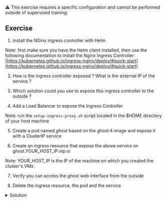 :warning: This exercise requires a specific configuration and cannot be performed outside of supervised training.

## Exercise

1. Install the NGinx ingress controller with Helm

Note: first make sure you have the Helm client installed, then use the following documentation to install the Nginx Ingress Controller: [https://kubernetes.github.io/ingress-nginx/deploy/#quick-start](https://kubernetes.github.io/ingress-nginx/deploy/#quick-start)

2. How is the ingress controller exposed ? What is the external IP of the service ?

3. Which solution could you use to expose this ingress controller to the outside ?

4. Add a Load Balancer to expose the Ingress Controller

Note: run the ```setup-ingress-proxy.sh``` script located in the $HOME directory of your host machine

5. Create a pod named *ghost* based on the ghost:4 image and expose it with a ClusterIP service

6. Create an ingress resource that expose the above service on ghost.YOUR_HOST_IP.nip.io

Note: YOUR_HOST_IP is the IP of the machine on which you created the cluster's VMs

7. Verify you can access the ghost web interface from the outside

8. Delete the ingress resource, the pod and the service

<details>
  <summary markdown="span">Solution</summary>

1. Install the NGinx ingress controller with Helm

```
helm upgrade --install ingress-nginx ingress-nginx \
  --repo https://kubernetes.github.io/ingress-nginx \
  --namespace ingress-nginx --create-namespace
```

2. How is the ingress controller exposed ? What is the external IP of the service ?

The ingress controller is exposed with a LoadBalancer type service

```
k -n ingress-nginx get svc
NAME                                 TYPE           CLUSTER-IP       EXTERNAL-IP   PORT(S)                      AGE
ingress-nginx-controller             LoadBalancer   10.96.133.38     <pending>     80:30933/TCP,443:30753/TCP   44s
ingress-nginx-controller-admission   ClusterIP      10.108.148.107   <none>        443/TCP                      44s
```

This service cannot get an external IP address as the cluster is not managed by a cloud provider.

3. Which solutions could you use to expose this ingress controller to the outside ?

[MetalLB](https://metallb.universe.tf/) is a common solution used to provide an IP address to LoadBalancer service created in bare metal clusters. We will not go into the details of MetalLB but it's definitely a project that is worth mentioning.

4. Add a Load Balancer to expose the Ingress Controller

The following command runs a HAProxy container on the host machine:

```
./setup-ingress-proxy.sh 
```

This container acts as a load balancer in front of your worker nodes and exposes the Ingress Controller via ${YOUR_HOST_IP}.nip.io

5. Create a pod named *ghost* based on the ghost:4 image and expose it with a ClusterIP service

```
k run ghost --image=ghost:4 --port 2368 --expose
```

6. Create an ingress resource that expose the above service on ghost.YOUR_HOST_IP.nip.io

In this exemple the public IP adress of the host machine is *89.145.162.67*

```
apiVersion: networking.k8s.io/v1
kind: Ingress
metadata:
  name: ingress
spec:
  ingressClassName: nginx
  rules:
  - host: ghost.89.145.162.67.nip.io
    http:
      paths:
      - path: /
        pathType: Prefix
        backend:
          service:
            name: ghost
            port:
              number: 2368
```

7. Verify you can access the ghost web interface from the outside

The ghost web interface can be accessed using the *ghost.YOUR_HOST_IP.nip.io* domain name (this one is resolved by nip.io)

![ghost](./images/ghost.png)

8. Delete the ingress resource, the pod and the service

```
k delete ingress/ingress
k delete pod/ghost svc/ghost
```

</details>

